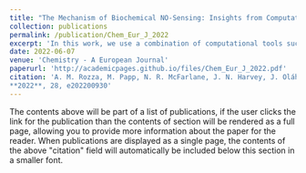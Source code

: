 ```yaml
---
title: "The Mechanism of Biochemical NO‐Sensing: Insights from Computational Chemistry"
collection: publications
permalink: /publication/Chem_Eur_J_2022
excerpt: 'In this work, we use a combination of computational tools such as molecular dynamics simulations, high-level quantum chemical calculations and hybrid QM/MM methods to investigate the biochemical pathways leading to NO-signalling in humans.'
date: 2022-06-07
venue: 'Chemistry - A European Journal'
paperurl: 'http://academicpages.github.io/files/Chem_Eur_J_2022.pdf'
citation: 'A. M. Rozza, M. Papp, N. R. McFarlane, J. N. Harvey, J. Oláh, <i>Chem. Eur. J.</i>
**2022**, 28, e202200930'
---
```


The contents above will be part of a list of publications, if the user clicks the link for the publication than the contents of section will be rendered as a full page, allowing you to provide more information about the paper for the reader. When publications are displayed as a single page, the contents of the above "citation" field will automatically be included below this section in a smaller font.
